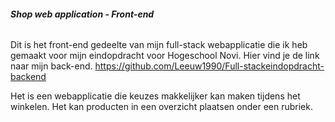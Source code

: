 ###### **Shop web application - Front-end**

Dit is het front-end gedeelte van mijn full-stack webapplicatie die ik heb gemaakt voor mijn eindopdracht
voor Hogeschool Novi. Hier vind je de link naar mijn back-end. https://github.com/Leeuw1990/Full-stackeindopdracht-backend

Het is een webapplicatie die keuzes makkelijker kan maken tijdens het winkelen. Het kan producten 
in een overzicht plaatsen onder een rubriek.



